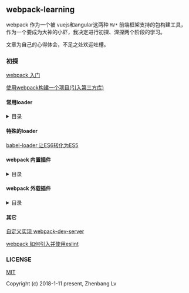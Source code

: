 ## webpack-learning

webpack 作为一个被 vuejs和angular这两种 `MV*` 前端框架支持的包构建工具，作为一个要成为大神的小虾，我决定进行初探、深探两个阶段的学习。

文章为自己的心得体会，不足之处欢迎吐槽。

### 初探

[webpack 入门](https://github.com/lvzhenbang/webpack-learning/blob/master/doc/first/index.md)

[使用webpack构建一个项目(引入第三方库)](https://github.com/lvzhenbang/webpack-learning/tree/master/doc/first.md)

#### 常用loader

<details>
<summary>目录</summary>

[css-loader & style-loader 的联系与区别](https://github.com/lvzhenbang/webpack-learning/tree/master/doc/first/css-style-loader.md)

[其它常见处理css扩展语言的loader](https://github.com/lvzhenbang/webpack-learning/tree/master/doc/first/css-extend.md)

[postcss一个处理css模块的插件平台](https://github.com/lvzhenbang/webpack-learning/tree/master/doc/first/postcss.md)

[处理图片，字体等资源所需要的loader](https://github.com/lvzhenbang/webpack-learning/tree/master/doc/first/ohter-file-loader.md)

</details>

#### 特殊的loader

[babel-loader 让ES6转化为ES5](https://github.com/lvzhenbang/webpack-learning/tree/master/doc/first/babel-loader.md)

#### webpack 内置插件

<details>
<summary>目录</summary>

[CommonsChunkPlugin](https://github.com/lvzhenbang/webpack-learning/tree/master/doc/first/commonschunkplugin.md) // 提取共享的通用模块

[UglifyjsWebpackPlugin]() // 

[DllPlugin](https://github.com/lvzhenbang/webpack-learning/tree/master/doc/first/dllplugin&dllreferenceplugin.md) // 减少打包构建的时间

[ProvidePlugin](https://github.com/lvzhenbang/webpack-learning/tree/master/doc/first/provideplugin.md) // 不必通过import/require使用模块

[HotModuleRepalcementPlugin](https://github.com/lvzhenbang/webpack-learning/tree/master/doc/first/hmrplugin.md) // 启用热交换

</details>

#### webpack 外载插件

<details>
<summary>目录</summary>

[HtmlWebapckPlugin](https://github.com/lvzhenbang/webpack-learning/tree/master/doc/first/htmlwebpackplugin.md) // 创建简单的HTML，用于服务器的访问

[ExtractTextWebpackPlugin](https://github.com/lvzhenbang/webpack-learning/tree/master/doc/first/postcss.md) // 从打包后的js中分理处css到单独的文件

[webpackMerge](https://github.com/lvzhenbang/webpack-learning/tree/master/doc/first/webpack-merge.md) // 合并配置项

</details>

#### 其它

[自定义实现 webpack-dev-server ](https://github.com/lvzhenbang/webpack-learning/tree/master/doc/first/custom-HMR.md)

[webpack 如何引入并使用eslint](https://github.com/lvzhenbang/webpack-learning/tree/master/doc/first/babel-eslint.md)


### LICENSE

[MIT](https://opensource.org/licenses/MIT)

Copyright (c) 2018-1-11 present, Zhenbang Lv